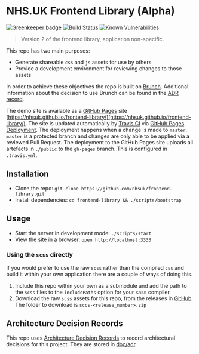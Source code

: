 # NHS.UK Frontend Library (Alpha)

[![Greenkeeper badge](https://badges.greenkeeper.io/nhsuk/frontend-library.svg)](https://greenkeeper.io/)
[![Build Status](https://travis-ci.org/nhsuk/frontend-library.svg?branch=master)](https://travis-ci.org/nhsuk/frontend-library)
[![Known Vulnerabilities](https://snyk.io/test/github/nhsuk/frontend-library/badge.svg)](https://snyk.io/test/github/nhsuk/frontend-library)

> Version 2 of the frontend library, application non-specific.

This repo has two main purposes:
* Generate shareable `css` and `js` assets for use by others
* Provide a development environment for reviewing changes to those assets

In order to achieve these objectives the repo is built on
[Brunch](http://brunch.io/). Additional information about the decision to use
Brunch can be found in the [ADR record](./doc/adr/0003-use-brunch.md).

The demo site is available as a [GitHub Pages](https://pages.github.com/) site
[https://nhsuk.github.io/frontend-library/](https://nhsuk.github.io/frontend-library/).
The site is updated automatically by [Travis CI](https://travis-ci.org/) via
[GitHub Pages Deployment](https://docs.travis-ci.com/user/deployment/pages/).
The deployment happens when a change is made to `master`. `master` is a
protected branch and changes are only able to be applied via a reviewed Pull
Request. The deployment to the GitHub Pages site uploads all artefacts in
`./public` to the `gh-pages` branch. This is configured in `.travis.yml`.

## Installation

* Clone the repo: `git clone https://github.com/nhsuk/frontend-library.git`
* Install dependencies: `cd frontend-library && ./scripts/bootstrap`

## Usage

* Start the server in development mode: `./scripts/start`
* View the site in a browser: `open http://localhost:3333`

### Using the `scss` directly

If you would prefer to use the raw `scss` rather than the compiled `css` and build it within your own application there are a couple of ways of doing this.

1. Include this repo within your own as a submodule and add the path to the
   `scss` files to the `includePaths` option for your sass compiler.
1. Download the raw `scss` assets for this repo, from the releases in
   [GitHub](https://github.com/nhsuk/frontend-library/releases). The
   folder to download is `sccs-<release_number>.zip`

## Architecture Decision Records

This repo uses
[Architecture Decision Records](http://thinkrelevance.com/blog/2011/11/15/documenting-architecture-decisions)
to record architectural decisions for this project.
They are stored in [doc/adr](doc/adr).
